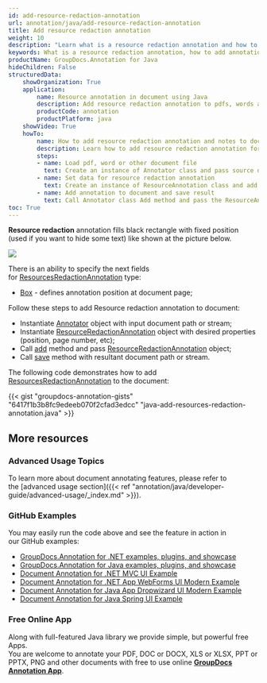 ```yaml
---
id: add-resource-redaction-annotation
url: annotation/java/add-resource-redaction-annotation
title: Add resource redaction annotation
weight: 10
description: "Learn what is a resource redaction annotation and how to add it to a document programmatically using GroupDocs.Annotation for Java."
keywords: What is a resource redaction annotation, how to add annotation, add resource redaction annotation
productName: GroupDocs.Annotation for Java
hideChildren: False
structuredData:
    showOrganization: True
    application:
        name: Resource annotation in document using Java
        description: Add resource redaction annotation to pdfs, words and other documents natively on mac, windows or ubuntu with high performance using Java language and GroupDocs.Annotation for Java APIs
        productCode: annotation
        productPlatform: java 
    showVideo: True
    howTo:
        name: How to add resource redaction annotation and notes to document in Java
        description: Learn how to add resource redaction annotation for mark up words, pdf or other document in Java step by step
        steps:
        - name: Load pdf, word or other document file
          text: Create an instance of Annotator class and pass source document file path as a constructor parameter. You may specify absolute or relative file path as per your requirements.
        - name: Set data for resource redaction annotation
          text: Create an instance of ResourceAnnotation class and add data for resource redaction annotation.
        - name: Add annotation to document and save result
          text: Call Annotator class Add method and pass the ResourceAnnotation object from the previous step as parameter then call Save method from Annotator class and pass the output filename as parameter.
toc: True
---
```


**Resource redaction** annotation fills black rectangle with fixed position (used if you want to hide some text) like shown at the picture below. 

![](/annotation/java/images/add-resource-redaction-annotation.png)

There is an ability to specify the next fields for [ResourcesRedactionAnnotation](https://reference.groupdocs.com/java/annotation/com.groupdocs.annotation.models.annotationmodels/ResourcesRedactionAnnotation) type:
*   [Box](https://reference.groupdocs.com/annotation/java/com.groupdocs.annotation.models.annotationmodels/ResourcesRedactionAnnotation#getBox()) - defines annotation position at document page;
    

Follow these steps to add Resource redaction annotation to document:
*   Instantiate [Annotator](https://reference.groupdocs.com/java/annotation/com.groupdocs.annotation/Annotator) object with input document path or stream;
*   Instantiate [ResourceRedactionAnnotation](https://reference.groupdocs.com/java/annotation/com.groupdocs.annotation.models.annotationmodels/ResourcesRedactionAnnotation) object with desired properties (position, page number, etc);
*   Call [add](https://reference.groupdocs.com/java/annotation/com.groupdocs.annotation/Annotator#add(com.groupdocs.annotation.models.annotationmodels.AnnotationBase)) method and pass [ResourceRedactionAnnotation](https://reference.groupdocs.com/java/annotation/com.groupdocs.annotation.models.annotationmodels/ResourcesRedactionAnnotation) object;
*   Call [save](https://reference.groupdocs.com/java/annotation/com.groupdocs.annotation/Annotator#save(java.io.InputStream)) method with resultant document path or stream.

The following code demonstrates how to add [ResourcesRedactionAnnotation](https://reference.groupdocs.com/java/annotation/com.groupdocs.annotation.models.annotationmodels/ResourcesRedactionAnnotation) to the document:

{{< gist "groupdocs-annotation-gists" "6417f1b3b8fc9edeeb070f2cfad3edcc" "java-add-resources-redaction-annotation.java" >}}

## More resources
### Advanced Usage Topics
To learn more about document annotating features, please refer to the [advanced usage section]({{< ref "annotation/java/developer-guide/advanced-usage/_index.md" >}}).

### GitHub Examples
You may easily run the code above and see the feature in action in our GitHub examples:

*   [GroupDocs.Annotation for .NET examples, plugins, and showcase](https://github.com/groupdocs-annotation/GroupDocs.Annotation-for-.NET)
*   [GroupDocs.Annotation for Java examples, plugins, and showcase](https://github.com/groupdocs-annotation/GroupDocs.Annotation-for-Java)
*   [Document Annotation for .NET MVC UI Example](https://github.com/groupdocs-annotation/GroupDocs.Annotation-for-.NET-MVC)
*   [Document Annotation for .NET App WebForms UI Modern Example](https://github.com/groupdocs-annotation/GroupDocs.Annotation-for-.NET-WebForms)
*   [Document Annotation for Java App Dropwizard UI Modern Example](https://github.com/groupdocs-annotation/GroupDocs.Annotation-for-Java-Dropwizard)
*   [Document Annotation for Java Spring UI Example](https://github.com/groupdocs-annotation/GroupDocs.Annotation-for-Java-Spring)

### Free Online App
Along with full-featured Java library we provide simple, but powerful free Apps.  
You are welcome to annotate your PDF, DOC or DOCX, XLS or XLSX, PPT or PPTX, PNG and other documents with free to use online **[GroupDocs Annotation App](https://products.groupdocs.app/annotation)**.
